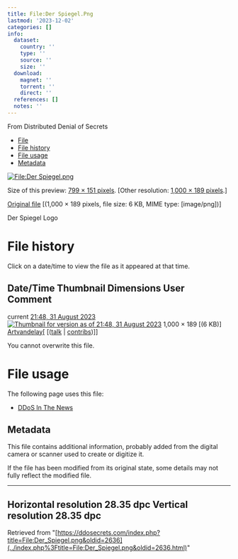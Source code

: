 ```yaml
---
title: File:Der Spiegel.Png
lastmod: '2023-12-02'
categories: []
info:
  dataset:
    country: ''
    type: ''
    source: ''
    size: ''
  download:
    magnet: ''
    torrent: ''
    direct: ''
  references: []
  notes: ''
---
```




From Distributed Denial of Secrets

- [File](./File:Der_Spiegel.png.html#file)
- [File history](./File:Der_Spiegel.png.html#filehistory)
- [File usage](./File:Der_Spiegel.png.html#filelinks)
- [Metadata](./File:Der_Spiegel.png.html#metadata)

[![File:Der
Spiegel.png](../images/thumb/c/c7/Der_Spiegel.png/799px-Der_Spiegel.png%3F20230831214821)](../images/c/c7/Der_Spiegel.png)

Size of this preview: [799 × 151
pixels](../images/thumb/c/c7/Der_Spiegel.png/799px-Der_Spiegel.png).
[Other resolution: [1,000 × 189
pixels](../images/c/c7/Der_Spiegel.png).]

[Original
file](../images/c/c7/Der_Spiegel.png "Der Spiegel.png")
‎[(1,000 × 189 pixels, file size: 6 KB, MIME type:
[image/png])]

Der Spiegel Logo

# File history

Click on a date/time to view the file as it appeared at that time.

Date/Time Thumbnail Dimensions User Comment
---
current [21:48, 31 August 2023](../images/c/c7/Der_Spiegel.png) [![Thumbnail for version as of 21:48, 31 August 2023](../images/thumb/c/c7/Der_Spiegel.png/120px-Der_Spiegel.png%3F20230831214821)](../images/c/c7/Der_Spiegel.png) 1,000 × 189 [(6 KB)] [Artvandelay](../index.php%3Ftitle=User:Artvandelay&action=edit&redlink=1.html "User:Artvandelay (page does not exist)")[ [([talk](../index.php%3Ftitle=User_talk:Artvandelay&action=edit&redlink=1.html "User talk:Artvandelay (page does not exist)") | [contribs](./Special:Contributions/Artvandelay.html "Special:Contributions/Artvandelay"))]]

You cannot overwrite this file.

# File usage

The following page uses this file:

- [DDoS In The News](DDoS_In_The_News.html "DDoS In The News")

## Metadata

This file contains additional information, probably added from the
digital camera or scanner used to create or digitize it.

If the file has been modified from its original state, some details may
not fully reflect the modified file.

---
Horizontal resolution 28.35 dpc
Vertical resolution 28.35 dpc
---

Retrieved from
"[https://ddosecrets.com/index.php?title=File:Der_Spiegel.png&oldid=2636](../index.php%3Ftitle=File:Der_Spiegel.png&oldid=2636.html)"

